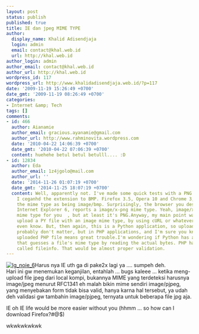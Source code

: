 ```yaml
---
layout: post
status: publish
published: true
title: IE dan jpeg MIME TYPE
author:
  display_name: Khalid Adisendjaja
  login: admin
  email: contact@khal.web.id
  url: http://khal.web.id
author_login: admin
author_email: contact@khal.web.id
author_url: http://khal.web.id
wordpress_id: 117
wordpress_url: http://www.khalidadisendjaja.web.id/?p=117
date: '2009-11-19 15:26:49 +0700'
date_gmt: '2009-11-19 08:26:49 +0700'
categories:
- Internet &amp; Tech
tags: []
comments:
- id: 466
  author: Aianamie
  author_email: gracious.ayanamie@gmail.com
  author_url: http://www.rahminovita.wordpress.com
  date: '2010-04-22 14:06:39 +0700'
  date_gmt: '2010-04-22 07:06:39 +0700'
  content: huehehe betul betul betulll.... :D
- id: 12834
  author: Eda
  author_email: 1z4jgolo@mail.com
  author_url: ''
  date: '2014-11-26 01:07:19 +0700'
  date_gmt: '2014-11-25 18:07:19 +0700'
  content: Well, apparently not. I've made some quick tests with a PNG file of which
    I ceganhd the extension to BMP. Firefox 3.5, Opera 10 and Chrome 3, all return
    the mime type as being image/bmp. Surprisingly, the browser you despise the most,
    Internet Explorer 6, reports a image/x-png mime type. Yeah, image/x-png, another
    mime type for you  , but at least it's PNG.Anyway, my main point was that I could
    upload a PY file with an image mime type, by using cURL or whatever and you won't
    even know. But, then again, this is a Python application, so uploading PY files
    probably don't matter, but in PHP applications, and I'm sure you know that, an
    uploaded PHP file means great trouble.I'm wondering if Python has any library
    that guesses a file's mime type by reading the actual bytes. PHP has such a library
    called fileinfo. That would be almost proper validation.
---
```

[![](http://www.khalidadisendjaja.web.id/wp-content/uploads/2009/11/lg_noie_6-296x300.jpg "lg_noie_6")](http://www.khalidadisendjaja.web.id/wp-content/uploads/2009/11/lg_noie_6.jpg)Harus nya IE uth ga di pake2x lagi ya .... sumpeh deh.  
 Hari ini gw menemukan keganjilan, entahlah ... bugs kaleee ... ketika meng-upload file jpeg dari local kompi, bukannya MIME yang terdeteksi harusnya image/jpeg menurut RFC1341 eh malah bikin mime sendiri image/pjpeg, yang menyebakan form tidak bisa valid, hanya karna hal tersebut, ya udah deh validasi gw tambahin image/pjpeg, ternyata untuk beberapa file jpg aja.

IE oh IE life would be more easier without you (hhmm ... so how can I download Firefox?#@$)

wkwkwkwkwk